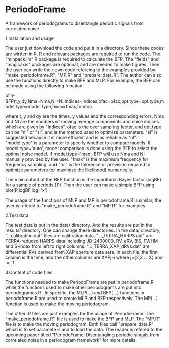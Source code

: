 # PeriodoFrame
A framework of periodograms to disentangle periodic signals from correlated noise

1.Installation and usage

The user just download the code and put it in a directory. Since these codes are wirtten in R, R and relevant packages are required to run the code. The "minpack.lm" R package is required to calculate the BFP. The "fields" and "magicaxis" packages are optional, and are needed to make figures. Then the user can write their own code refereing to the examples provided by "make_periodoframe.R", "MP.R" and "prepare_data.R". The author can also use the functions directly to make BFP and MLP. 
For example, the BFP can be made using the following function:

bf <- BFP(t,y,dy,Nma=Nma,NI=NI,Indices=Indices,ofac=ofac,opt.type=opt.type,model.type=model.type,fmax=fmax,tol=tol)

where t, y and dy are the times, y values and the corresponding errors. Nma and NI are the numbers of moving average components and noise indices which are given by "Indices". ofac is the over sampling factor, and opt.type can be "nl" or "sl", and is the method used to optimize parameters. "sl" is suggested because it is more efficient and is as reliable as "nl". "model.type" is a parameter to specify whether to compare models. If model.type='auto', model comparison is done using the BFP to select the optimal noise model. If model.type='man', BFP will use Nma and NI manually provided by the user. "fmax" is the maximum frequency for frequency sampling, and "tol" is the tolorence or prevision required to optimize parameters (or maximize the likelihood) numerically. 

The main output of the BFP function is the logarithmic Bayes factor (logBF) for a sample of periods (P). Then the user can make a simple BFP using plot(P,logBF,log='x')

The usage of the functions of MLP and MP in periodoframe.R is similar, the user is refered to "make_periodoframe.R" and "MP.R" for examples. 


2.Test data

The test data is put in the data/ directory. And the results are put in the results/ directory. One can change these directories. In the data/ directory, "...calibration.dat" files are calibration data, "..._TERRA_HARPS.dat" are TERRA-reduced HARPS data including JD-2400000, RV, eRV, BIS, FWHM and S-index from left to right columns. "..._TERRA_XAP_dRVs.dat" are differential RVs derived from XAP aperture data sets. In each file, the first column is the time, and the other columns are XAPj-i where j={2,3,...,X} and i=j-1.  


3.Content of code files

The functions needed to make PeriodoFrame are put in periodoframe.R while the functions used to make other periodograms are put into periodogrames.R . In specific, the MLP(...) and BFP(...) functions in periodoframe.R are used to create MLP and BFP respectively. The MP(...) function is used to make the moving periodogram. 

The other .R files are just examples for the usage of PeriodoFrame. The "make_periodoframe.R" file is used to make the BFP and MLP. The "MP.R" file is to make the moving periodogram. Both files call "prepare_data.R" which is to set parameters and to load the data. The reader is refered to the upcoming paper titled "PeriodoFrame: Disentangling periodic singals from correlated noise in a periodogram framework" for more details.  
